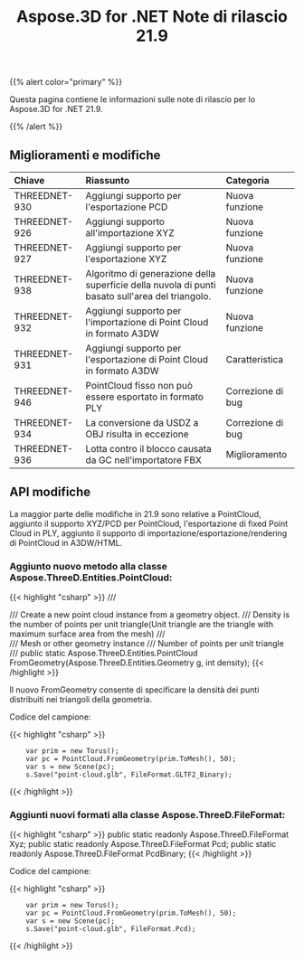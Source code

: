 ﻿---
title: Aspose.3D for .NET Note di rilascio 21.9
type: docs
weight: 4
url: /it/net/aspose-3d-for-net-21-9-release-notes/
---
{{% alert color="primary" %}}

Questa pagina contiene le informazioni sulle note di rilascio per lo Aspose.3D for .NET 21.9.

{{% /alert %}}
## **Miglioramenti e modifiche**

|**Chiave**|**Riassunto**|**Categoria**|
|:- |:- |:- |
|THREEDNET-930 |Aggiungi supporto per l'esportazione PCD|Nuova funzione|
|THREEDNET-926 |Aggiungi supporto all'importazione XYZ|Nuova funzione|
|THREEDNET-927 |Aggiungi supporto per l'esportazione XYZ|Nuova funzione|
|THREEDNET-938 |Algoritmo di generazione della superficie della nuvola di punti basato sull'area del triangolo.|Nuova funzione|
|THREEDNET-932 |Aggiungi supporto per l'importazione di Point Cloud in formato A3DW|Nuova funzione|
|THREEDNET-931 |Aggiungi supporto per l'esportazione di Point Cloud in formato A3DW|Caratteristica|
|THREEDNET-946 |PointCloud fisso non può essere esportato in formato PLY|Correzione di bug|
|THREEDNET-934 |La conversione da USDZ a OBJ risulta in eccezione|Correzione di bug|
|THREEDNET-936 |Lotta contro il blocco causata da GC nell'importatore FBX|Miglioramento|


## API modifiche ##


La maggior parte delle modifiche in 21.9 sono relative a PointCloud, aggiunto il supporto XYZ/PCD per PointCloud, l'esportazione di fixed Point Cloud in PLY, aggiunto il supporto di importazione/esportazione/rendering di PointCloud in A3DW/HTML.


### Aggiunto nuovo metodo alla classe Aspose.ThreeD.Entities.PointCloud:

{{< highlight "csharp" >}}
        /// <summary>
        /// Create a new point cloud instance from a geometry object.
        /// Density is the number of points per unit triangle(Unit triangle are the triangle with maximum surface area from the mesh)
        /// </summary>
        /// <param name="g">Mesh or other geometry instance</param>
        /// <param name="density">Number of points per unit triangle</param>
        /// <returns></returns>
        public static Aspose.ThreeD.Entities.PointCloud FromGeometry(Aspose.ThreeD.Entities.Geometry g, int density);
{{< /highlight >}}


Il nuovo FromGeometry consente di specificare la densità dei punti distribuiti nei triangoli della geometria.

Codice del campione:

{{< highlight "csharp" >}}

        var prim = new Torus();
        var pc = PointCloud.FromGeometry(prim.ToMesh(), 50);
        var s = new Scene(pc);
        s.Save("point-cloud.glb", FileFormat.GLTF2_Binary);

{{< /highlight >}}


### Aggiunti nuovi formati alla classe Aspose.ThreeD.FileFormat:

{{< highlight "csharp" >}}
        public static readonly Aspose.ThreeD.FileFormat Xyz;
        public static readonly Aspose.ThreeD.FileFormat Pcd;
        public static readonly Aspose.ThreeD.FileFormat PcdBinary;
{{< /highlight >}}


Codice del campione:

{{< highlight "csharp" >}}

        var prim = new Torus();
        var pc = PointCloud.FromGeometry(prim.ToMesh(), 50);
        var s = new Scene(pc);
        s.Save("point-cloud.glb", FileFormat.Pcd);

{{< /highlight >}}